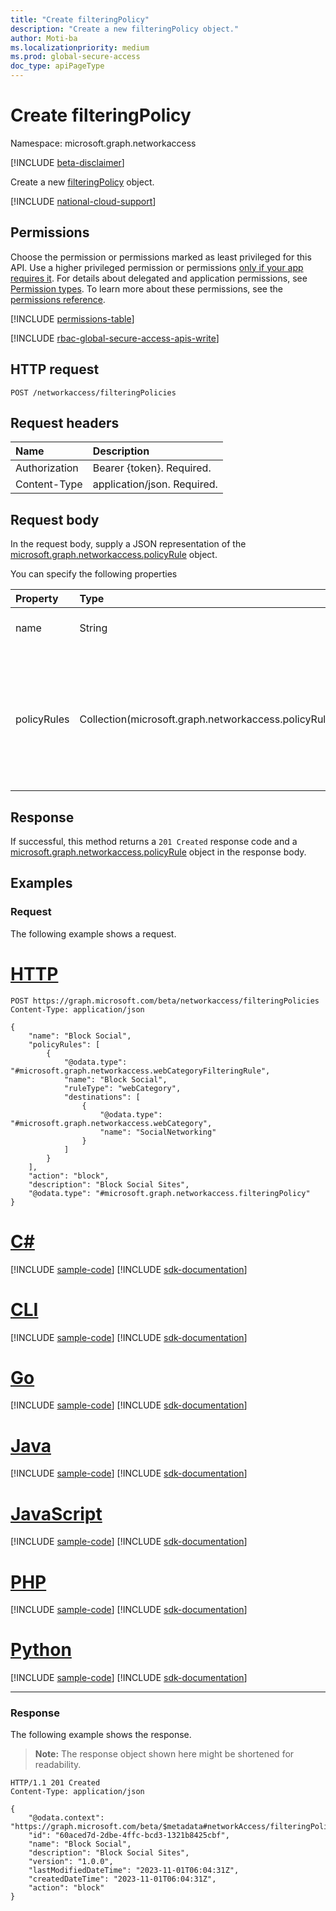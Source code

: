 ```yaml
---
title: "Create filteringPolicy"
description: "Create a new filteringPolicy object."
author: Moti-ba
ms.localizationpriority: medium
ms.prod: global-secure-access
doc_type: apiPageType
---
```


# Create filteringPolicy
Namespace: microsoft.graph.networkaccess

[!INCLUDE [beta-disclaimer](../../includes/beta-disclaimer.md)]

Create a new [filteringPolicy](../resources/networkaccess-filteringpolicy.md) object. 

[!INCLUDE [national-cloud-support](../../includes/global-only.md)]

## Permissions
Choose the permission or permissions marked as least privileged for this API. Use a higher privileged permission or permissions [only if your app requires it](/graph/permissions-overview#best-practices-for-using-microsoft-graph-permissions). For details about delegated and application permissions, see [Permission types](/graph/permissions-overview#permission-types). To learn more about these permissions, see the [permissions reference](/graph/permissions-reference).

<!-- { "blockType": "permissions", "name": "networkaccess_filteringpolicy_post_policyrules" } -->
[!INCLUDE [permissions-table](../includes/permissions/networkaccess-filteringpolicy-post-policyrules-permissions.md)]

[!INCLUDE [rbac-global-secure-access-apis-write](../includes/rbac-for-apis/rbac-global-secure-access-apis-write.md)]

## HTTP request

<!-- {
  "blockType": "ignored"
}
-->
``` http
POST /networkaccess/filteringPolicies

```

## Request headers
|Name|Description|
|:---|:---|
|Authorization|Bearer {token}. Required.|
|Content-Type|application/json. Required.|

## Request body
In the request body, supply a JSON representation of the [microsoft.graph.networkaccess.policyRule](../resources/networkaccess-policyrule.md) object.

You can specify the following properties

|Property|Type|Description|
|:---|:---|:---|
|name|String|Display Name. Required.|
|policyRules|Collection(microsoft.graph.networkaccess.policyRule)|policyRules maintains the definition of the policy ruleset that makes up the core definition of a policy. Required.|

## Response

If successful, this method returns a `201 Created` response code and a [microsoft.graph.networkaccess.policyRule](../resources/networkaccess-policyrule.md) object in the response body.

## Examples

### Request
The following example shows a request.
# [HTTP](#tab/http)
<!-- {
  "blockType": "request",
  "name": "create_policyrule_from_"
}
-->
``` http
POST https://graph.microsoft.com/beta/networkaccess/filteringPolicies
Content-Type: application/json

{
    "name": "Block Social",
    "policyRules": [
        {
            "@odata.type": "#microsoft.graph.networkaccess.webCategoryFilteringRule",
            "name": "Block Social",
            "ruleType": "webCategory",
            "destinations": [
                {
                    "@odata.type": "#microsoft.graph.networkaccess.webCategory",
                    "name": "SocialNetworking"
                }
            ]
        }
    ],
    "action": "block",
    "description": "Block Social Sites",
    "@odata.type": "#microsoft.graph.networkaccess.filteringPolicy"
}
```

# [C#](#tab/csharp)
[!INCLUDE [sample-code](../includes/snippets/csharp/create-policyrule-from--csharp-snippets.md)]
[!INCLUDE [sdk-documentation](../includes/snippets/snippets-sdk-documentation-link.md)]

# [CLI](#tab/cli)
[!INCLUDE [sample-code](../includes/snippets/cli/create-policyrule-from--cli-snippets.md)]
[!INCLUDE [sdk-documentation](../includes/snippets/snippets-sdk-documentation-link.md)]

# [Go](#tab/go)
[!INCLUDE [sample-code](../includes/snippets/go/create-policyrule-from--go-snippets.md)]
[!INCLUDE [sdk-documentation](../includes/snippets/snippets-sdk-documentation-link.md)]

# [Java](#tab/java)
[!INCLUDE [sample-code](../includes/snippets/java/create-policyrule-from--java-snippets.md)]
[!INCLUDE [sdk-documentation](../includes/snippets/snippets-sdk-documentation-link.md)]

# [JavaScript](#tab/javascript)
[!INCLUDE [sample-code](../includes/snippets/javascript/create-policyrule-from--javascript-snippets.md)]
[!INCLUDE [sdk-documentation](../includes/snippets/snippets-sdk-documentation-link.md)]

# [PHP](#tab/php)
[!INCLUDE [sample-code](../includes/snippets/php/create-policyrule-from--php-snippets.md)]
[!INCLUDE [sdk-documentation](../includes/snippets/snippets-sdk-documentation-link.md)]

# [Python](#tab/python)
[!INCLUDE [sample-code](../includes/snippets/python/create-policyrule-from--python-snippets.md)]
[!INCLUDE [sdk-documentation](../includes/snippets/snippets-sdk-documentation-link.md)]

---

### Response
The following example shows the response.
>**Note:** The response object shown here might be shortened for readability.
<!-- {
  "blockType": "response",
  "truncated": true,
  "@odata.type": "microsoft.graph.networkaccess.filteringPolicy"
}
-->
``` http
HTTP/1.1 201 Created
Content-Type: application/json

{
    "@odata.context": "https://graph.microsoft.com/beta/$metadata#networkAccess/filteringPolicies/$entity",
    "id": "60aced7d-2dbe-4ffc-bcd3-1321b8425cbf",
    "name": "Block Social",
    "description": "Block Social Sites",
    "version": "1.0.0",
    "lastModifiedDateTime": "2023-11-01T06:04:31Z",
    "createdDateTime": "2023-11-01T06:04:31Z",
    "action": "block"
}
```

